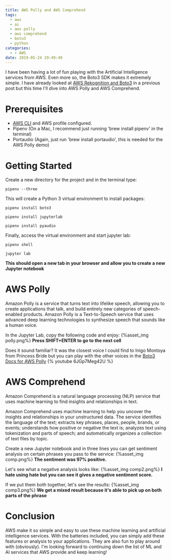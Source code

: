 ```yaml
---
title: AWS Polly and AWS Comprehend
tags:
  - aws
  - ai
  - aws polly
  - aws comprehend
  - boto3
  - python
categories:
  - - AWS
date: 2019-05-24 19:49:49
---
```


I have been having a lot of fun playing with the Artificial Intelligence services from AWS. Even more so, the Boto3 SDK makes it extremely simple. I have already looked at [AWS Rekognition and Boto3](https://greengocloud.com/2019/02/19/AWS-Rekognition-and-Boto3/) in a previous post but this time I'll dive into AWS Polly and AWS Comprehend. 

# Prerequisites
- [AWS CLI](https://docs.aws.amazon.com/cli/latest/userguide/cli-chap-install.html) and AWS profile configured.
- Pipenv (On a Mac, I recommend just running 'brew install pipenv' in the terminal)
- Portaudio (Again, just run 'brew install portaudio', this is needed for the AWS Polly demo)

# Getting Started
Create a new directory for the project and in the terminal type:
```
pipenv --three
```
This will create a Python 3 virtual environment to install packages:
```
pipenv install boto3
```
```
pipenv install jupyterlab
```
```
pipenv install pyaudio
```
Finally, access the virtual environment and start jupyter lab:
```
pipenv shell
```
```
jupyter lab
```
**This should open a new tab in your browser and allow you to create a new Jupyter notebook**

# AWS Polly
Amazon Polly is a service that turns text into lifelike speech, allowing you to create applications that talk, and build entirely new categories of speech-enabled products. Amazon Polly is a Text-to-Speech service that uses advanced deep learning technologies to synthesize speech that sounds like a human voice.

In the Jupyter Lab, copy the following code and enjoy:
{%asset_img polly.png%}
**Press SHIFT+ENTER to go to the next cell**

Does it sound familiar? It was the closest voice I could find to Inigo Montoya from Princess Bride but you can play with the other voices in the [Boto3 Docs for AWS Polly](https://boto3.amazonaws.com/v1/documentation/api/latest/reference/services/polly.html#Polly.Client.start_speech_synthesis_task)
{% youtube 6JGp7Meg42U %}

# AWS Comprehend
Amazon Comprehend is a natural language processing (NLP) service that uses machine learning to find insights and relationships in text.

Amazon Comprehend uses machine learning to help you uncover the insights and relationships in your unstructured data. The service identifies the language of the text; extracts key phrases, places, people, brands, or events; understands how positive or negative the text is; analyzes text using tokenization and parts of speech; and automatically organizes a collection of text files by topic.

Create a new Jupyter notebook and in three lines you can get sentiment analysis on certain phrases you pass to the service:
{%asset_img comp.png%}
**The sentiment was 97% positive.**

Let's see what a negative analysis looks like:
{%asset_img comp2.png%}
**I hate using hate but you can see it gives a negative sentiment score.**

If we put them both together, let's see the results:
{%asset_img comp3.png%}
**We get a mixed result because it's able to pick up on both parts of the phrase**

# Conclusion
AWS make it so simple and easy to use these machine learning and artificial intelligence services. With the batteries included, you can simply add these features or analysis to your applications. They are also fun to play around with (obviously). I'm looking forward to continuing down the list of ML and AI services that AWS provide and keep learning!